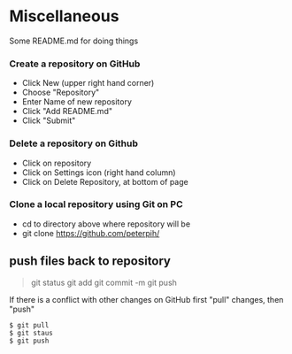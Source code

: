 # Miscellaneous
Some README.md for doing things

### Create a repository on GitHub
- Click New (upper right hand corner)
- Choose "Repository"
- Enter Name of new repository
- Click "Add README.md"
- Click "Submit"

### Delete a repository on Github
- Click on repository
- Click on Settings icon (right hand column)
- Click on Delete Repository, at bottom of page

### Clone a local repository using Git on PC
- cd to directory above where repository will be
- git clone https://github.com/peterpih/<repository name>

## push files back to repository
> git status
> git add <file name>
> git commit -m <messgae for commiting>
> git push

If there is a conflict with other changes on GitHub first "pull" changes, then "push"
```{R}
$ git pull
$ git staus
$ git push
``` 
